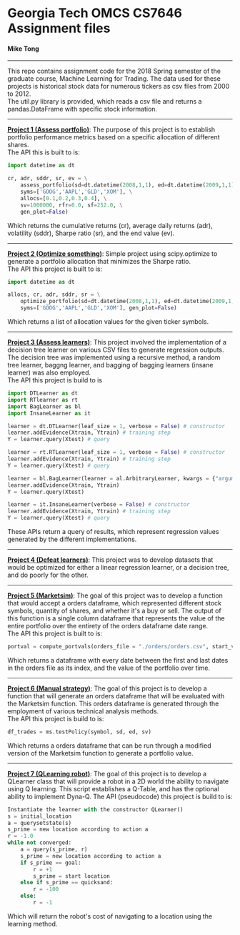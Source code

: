 # Georgia Tech OMCS CS7646 Assignment files 
#### Mike Tong
***
This repo contains assignment code for the 2018 Spring semester of the graduate course, Machine Learning for Trading. 
The data used for these projects is historical stock data for numerous tickers as csv files from 2000 to 2012.  
The util.py library is provided, which reads a csv file and returns a pandas.DataFrame with specific stock information.
***
[__Project 1 (Assess portfolio)__](http://quantsoftware.gatech.edu/Assess_portfolio): The purpose of this project is to establish portfolio performance metrics based on a specific allocation of different shares.  
The API this is built to is: 
```python
import datetime as dt

cr, adr, sddr, sr, ev = \
    assess_portfolio(sd=dt.datetime(2008,1,1), ed=dt.datetime(2009,1,1), \
    syms=['GOOG','AAPL','GLD','XOM'], \
    allocs=[0.1,0.2,0.3,0.4], \
    sv=1000000, rfr=0.0, sf=252.0, \
    gen_plot=False)
```
Which returns the cumulative returns (cr), average daily returns (adr), volatility (sddr), Sharpe ratio (sr), and the end value (ev).

***
[__Project 2 (Optimize something)__](http://quantsoftware.gatech.edu/Optimize_something): Simple project using scipy.optimize to generate a portfolio allocation that minimizes the Sharpe ratio.  
The API this project is built to is:
```python
import datetime as dt

allocs, cr, adr, sddr, sr = \
    optimize_portfolio(sd=dt.datetime(2008,1,1), ed=dt.datetime(2009,1,1), \
    syms=['GOOG','AAPL','GLD','XOM'], gen_plot=False)
```
Which returns a list of allocation values for the given ticker symbols.

***
[__Project 3 (Assess learners)__](http://quantsoftware.gatech.edu/Assess_learners): This project involved the implementation of a decision tree learner on various CSV files to generate regression outputs. The decision tree was implemented using a recursive method, a random tree learner, baggng learner, and bagging of bagging learners (insane learner) was also employed.  
The API this project is build to is

```python
import DTLearner as dt
import RTlearner as rt
import BagLearner as bl
import InsaneLearner as it

learner = dt.DTLearner(leaf_size = 1, verbose = False) # constructor
learner.addEvidence(Xtrain, Ytrain) # training step
Y = learner.query(Xtest) # query

learner = rt.RTLearner(leaf_size = 1, verbose = False) # constructor
learner.addEvidence(Xtrain, Ytrain) # training step
Y = learner.query(Xtest) # query

learner = bl.BagLearner(learner = al.ArbitraryLearner, kwargs = {"argument1":1, "argument2":2}, bags = 20, boost = False, verbose = False)
learner.addEvidence(Xtrain, Ytrain)
Y = learner.query(Xtest)

learner = it.InsaneLearner(verbose = False) # constructor
learner.addEvidence(Xtrain, Ytrain) # training step
Y = learner.query(Xtest) # query
```
These APIs return a query of results, which represent regression values generated by the different implementations.

***
[__Project 4 (Defeat learners)__](http://quantsoftware.gatech.edu/Defeat_learners): This project was to develop datasets that would be optimized for either a linear regression learner, or a decision tree, and do poorly for the other. 

***
[__Project 5 (Marketsim)__](http://quantsoftware.gatech.edu/Marketsim): The goal of this project was to develop a function that would accept a orders dataframe, which represented different stock symbols, quantity of shares, and whether it's a buy or sell. The output of this function is a single column dataframe that represents the value of the entire portfolio over the entirety of the orders dataframe date range.  
The API this project is built to is:
```python
portval = compute_portvals(orders_file = "./orders/orders.csv", start_val, commission = 9.95, impact = 0.005)
```
Which returns a dataframe with every date between the first and last dates in the orders file as its index, and the value of the portfolio over time. 

***
[__Project 6 (Manual strategy)__](http://quantsoftware.gatech.edu/Manual_strategy): The goal of this project is to develop a function that will generate an orders dataframe that will be evaluated with the Marketsim function. This orders dataframe is generated through the employment of various technical analysis methods.  
The API this project is build to is:
```python
df_trades = ms.testPolicy(symbol, sd, ed, sv)
```
Which returns a orders dataframe that can be run through a modified version of the Marketsim function to generate a portfolio value. 

***
[__Project 7 (QLearning robot)__](http://quantsoftware.gatech.edu/Qlearning_robot): The goal of this project is to develop a QLearner class that will provide a robot in a 2D world the ability to navigate using Q learning. This script establishes a Q-Table, and has the optional ability to implement Dyna-Q.
The API (pseudocode) this project is build to is:
```python
Instantiate the learner with the constructor QLearner()
s = initial_location
a = querysetstate(s)
s_prime = new location according to action a
r = -1.0
while not converged:
    a = query(s_prime, r) 
    s_prime = new location according to action a
    if s_prime == goal:
        r = +1
        s_prime = start location
    else if s_prime == quicksand:
        r = -100
    else:
        r = -1
```
Which will return the robot's cost of navigating to a location using the learning method.
